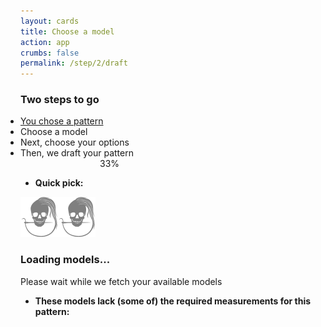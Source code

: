 ```yaml
---
layout: cards
title: Choose a model
action: app
crumbs: false
permalink: /step/2/draft
---
```

<div class="container">
    <div class="row">
        <div class="col-sm-10 offset-sm-1 col-md-8 offset-md-2 text-center">
            <h3>Two steps to go</h3>
            <ul style="margin: auto; display:inline-block; text-align: left; padding-left: 0;" class="todo mt-2 mb-3">
                <li class="done"><a href="/draft" id="step1-link">You chose a pattern</a></li>
                <li class="ongoing">Choose a model</li>
                <li>Next, choose your options</li>
                <li>Then, we draft your pattern</li>
            </ul>
            <div class="progress mb-5" style="max-width: 250px; margin:auto;">
                <div class="progress-bar" style="width: 33%;" role="progressbar" aria-valuenow="25" aria-valuemin="0" aria-valuemax="100">33%</div>
            </div>
        </div>
    </div>

<div id="picklist">
<ul id="ok-models" class="mb-3 filter"><li><b>Quick pick:</b></li></ul>
<div class="card hover-shadow mb-3 pattern-card" id="model-card">
    <div class="linedrawing model"><img src="/img/logo/spinner.svg" alt="Loading..."></div>
    <div class="info">
        <div class="card-block">
            <h3 class="card-title mb-1">Loading models...</h3>
            <p class="card-text mb-1">Please wait while we fetch your available models</p>
        </div>
    </div>
</div>
</div>
<ul id="ko-models" class="mb-3 filter"><li><b>These models lack (some of) the required measurements for this pattern:</b></li></ul>

</div>
